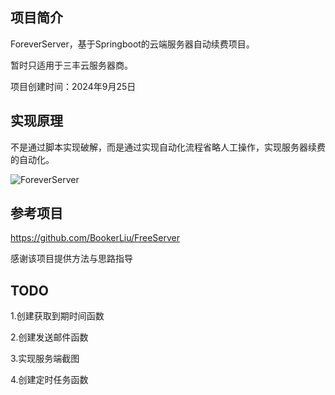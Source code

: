 ## 项目简介

ForeverServer，基于Springboot的云端服务器自动续费项目。

暂时只适用于三丰云服务器商。

项目创建时间：2024年9月25日

## 实现原理

不是通过脚本实现破解，而是通过实现自动化流程省略人工操作，实现服务器续费的自动化。

![ForeverServer](https://github.com/Demo-Liu/MyPicture/raw/master/FreeServer%E5%BB%B6%E6%9C%9F2.0.png)

## 参考项目

https://github.com/BookerLiu/FreeServer

感谢该项目提供方法与思路指导

## TODO

1.创建获取到期时间函数

2.创建发送邮件函数

3.实现服务端截图

4.创建定时任务函数